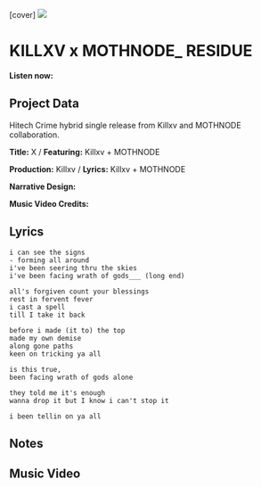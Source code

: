 [cover] ![](57175019_319474918741616_8502199518755923887_n.jpg)

# KILLXV x MOTHNODE_ RESIDUE

**Listen now:** 

## Project Data

Hitech Crime hybrid single release from Killxv and MOTHNODE collaboration.

**Title:** X / **Featuring:** Killxv + MOTHNODE

**Production:** Killxv / **Lyrics:** Killxv + MOTHNODE

**Narrative Design:**

**Music Video Credits:**

## Lyrics

```
i can see the signs
- forming all around
i've been seering thru the skies
i've been facing wrath of gods___ (long end)

all's forgiven count your blessings
rest in fervent fever 
i cast a spell 
till I take it back

before i made (it to) the top
made my own demise
along gone paths
keen on tricking ya all 

is this true,
been facing wrath of gods alone

they told me it's enough
wanna drop it but I know i can't stop it

i been tellin on ya all

```

## Notes

## Music Video
